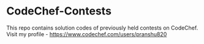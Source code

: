 # CodeChef-Contests
This repo contains solution codes of previously held contests on CodeChef.
Visit my profile - https://www.codechef.com/users/pranshu820
